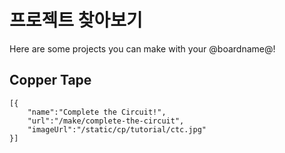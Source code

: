 # 프로젝트 찾아보기

Here are some projects you can make with your @boardname@!

## Copper Tape

```codecard
[{
    "name":"Complete the Circuit!", 
    "url":"/make/complete-the-circuit", 
    "imageUrl":"/static/cp/tutorial/ctc.jpg"
}]
```